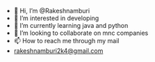 - 👋 Hi, I’m @Rakeshnamburi
- 👀 I’m interested in developing
- 🌱 I’m currently learning java and python
- 💞️ I’m looking to collaborate on mnc companies
- 📫 How to reach me through my mail
- rakeshnamburi2k4@gmail.com

<!---
Rakeshnamburi/Rakeshnamburi is a ✨ special ✨ repository because its `README.md` (this file) appears on your GitHub profile.
You can click the Preview link to take a look at your changes.
--->
